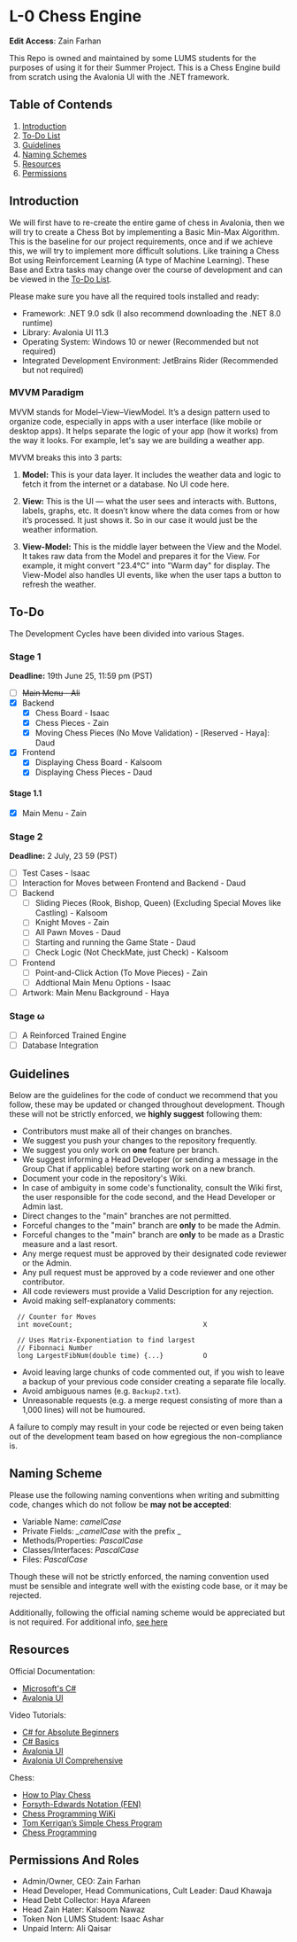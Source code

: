 # L-0 Chess Engine
**Edit Access**: Zain Farhan

This Repo is owned and maintained by some LUMS students for the purposes of using it for their Summer Project. This is a Chess Engine build from scratch using the Avalonia UI with the .NET framework.
## Table of Contends

1. [Introduction](#introduction)
2. [To-Do List](#To-Do)
3. [Guidelines](#Guidelines)
4. [Naming Schemes](#Naming-Scheme)
5. [Resources](#Resources)
6. [Permissions](#Permissions)

## Introduction

We will first have to re-create the entire game of chess in Avalonia, then we will try to create a Chess Bot by implementing a Basic Min-Max Algorithm. This is the baseline for our project requirements, once and if we achieve this, we will try to implement more difficult solutions. Like training a Chess Bot using Reinforcement Learning (A type of Machine Learning). These Base and Extra tasks may change over the course of development and can be viewed in the [To-Do List](#To-Do).

Please make sure you have all the required tools installed and ready:
- Framework: .NET 9.0 sdk (I also recommend downloading the .NET 8.0 runtime)
- Library: Avalonia UI 11.3
- Operating System: Windows 10 or newer (Recommended but not required)
- Integrated Development Environment: JetBrains Rider (Recommended but not required)

### MVVM Paradigm

MVVM stands for Model–View–ViewModel. It’s a design pattern used to organize code, especially in apps with a user interface (like mobile or desktop apps). It helps separate the logic of your app (how it works) from the way it looks. For example, let's say we are building a weather app.

MVVM breaks this into 3 parts:

1. **Model:** 
This is your data layer.  It includes the weather data and logic to fetch it from the internet or a database. No UI code here.

2. **View:**
This is the UI — what the user sees and interacts with. Buttons, labels, graphs, etc. It doesn’t know where the data comes from or how it’s processed. It just shows it. So in our case it would just be the weather information.

3. **View-Model:**
This is the middle layer between the View and the Model. It takes raw data from the Model and prepares it for the View. For example, it might convert "23.4°C" into "Warm day" for display. The View-Model also handles UI events, like when the user taps a button to refresh the weather.

## To-Do
The Development Cycles have been divided into various Stages.

### Stage 1
**Deadline:** 19th June 25, 11:59 pm (PST)
- [ ] ~~Main Menu - Ali~~
- [x] Backend
  - [x] Chess Board - Isaac
  - [x] Chess Pieces - Zain
  - [x] Moving Chess Pieces (No Move Validation) - [Reserved - Haya]: Daud
- [x] Frontend
  - [x] Displaying Chess Board - Kalsoom
  - [x] Displaying Chess Pieces - Daud

#### Stage 1.1
- [x] Main Menu - Zain

### Stage 2
**Deadline:** 2 July, 23 59 (PST)

- [ ] Test Cases - Isaac
- [ ] Interaction for Moves between Frontend and Backend - Daud
- [ ] Backend
  - [ ] Sliding Pieces (Rook, Bishop, Queen) (Excluding Special Moves like Castling) - Kalsoom
  - [ ] Knight Moves - Zain
  - [ ] All Pawn Moves - Daud
  - [ ] Starting and running the Game State - Daud
  - [ ] Check Logic (Not CheckMate, just Check) - Kalsoom

- [ ] Frontend
  - [ ] Point-and-Click Action (To Move Pieces) - Zain
  - [ ] Addtional Main Menu Options - Isaac

- [ ] Artwork: Main Menu Background - Haya

### Stage ω
- [ ] A Reinforced Trained Engine
- [ ] Database Integration

## Guidelines

Below are the guidelines for the code of conduct we recommend that you follow, these may be updated or changed throughout development. Though these will not be strictly enforced, we **highly suggest** following them:
- Contributors must make all of their changes on branches.
- We suggest you push your changes to the repository frequently.
- We suggest you only work on **one** feature per branch.
- We suggest informing a Head Developer (or sending a message in the Group Chat if applicable) before starting work on a new branch.
- Document your code in the repository's Wiki.
- In case of ambiguity in some code's functionality, consult the Wiki first, the user responsible for the code second, and the Head Developer or Admin last. 
- Direct changes to the "main" branches are not permitted.
- Forceful changes to the "main" branch are **only** to be made the Admin.
- Forceful changes to the "main" branch are **only** to be made as a Drastic measure and a last resort.
- Any merge request must be approved by their designated code reviewer or the Admin.
- Any pull request must be approved by a code reviewer and one other contributor.
- All code reviewers must provide a Valid Description for any rejection.
- Avoid making self-explanatory comments:
```
  // Counter for Moves
  int moveCount;                                 X

  // Uses Matrix-Exponentiation to find largest
  // Fibonnaci Number
  long LargestFibNum(double time) {...}          O
```
- Avoid leaving large chunks of code commented out, if you wish to leave a backup of your previous code consider creating a separate file locally.
- Avoid ambiguous names (e.g. `Backup2.txt`).
- Unreasonable requests (e.g. a merge request consisting of more than a 1,000 lines) will not be humoured.

A failure to comply may result in your code be rejected or even being taken out of the development team based on how egregious the non-compliance is.

## Naming Scheme

Please use the following naming conventions when writing and submitting code, changes which do not follow be **may not be accepted**:
- Variable Name: *camelCase*
- Private Fields:  *\_camelCase* with the prefix \_
- Methods/Properties: *PascalCase*
- Classes/Interfaces: *PascalCase*
- Files: *PascalCase*

Though these will not be strictly enforced, the naming convention used must be sensible and integrate well with the existing code base, or it may be rejected.

Additionally, following the official naming scheme would be appreciated but is not required. For additional info, [see here](https://learn.microsoft.com/en-us/dotnet/csharp/fundamentals/coding-style/identifier-names)

## Resources

Official Documentation:
- [Microsoft's C#](https://learn.microsoft.com/en-us/dotnet/csharp/tour-of-csharp/)
- [Avalonia UI](https://docs.avaloniaui.net/docs/overview/what-is-avalonia)

Video Tutorials:
- [C# for Absolute Beginners](https://youtube.com/playlist?list=PLPV2KyIb3jR4CtEelGPsmPzlvP7ISPYzR&si=kc9i4wZJKezL6RRK)
- [C# Basics](https://youtu.be/GhQdlIFylQ8?si=kuTilL_nES_pctFF)
- [Avalonia UI](https://youtube.com/playlist?list=PLJYo8bcmfTDF6ROxC8QMVw9Zr_3Lx4Lgd&si=lsUY6YDOKVZBhFwv)
- [Avalonia UI Comprehensive](https://youtube.com/playlist?list=PLrW43fNmjaQWwIdZxjZrx5FSXcNzaucOO&si=f2XPAjseWJGIPJyP)

Chess:
- [How to Play Chess](https://www.chess.com/learn-how-to-play-chess)
- [Forsyth-Edwards Notation (FEN)](https://www.chess.com/terms/fen-chess)
- [Chess Programming WiKi](https://www.chessprogramming.org/Main_Page)
- [Tom Kerrigan’s Simple Chess Program](https://www.tckerrigan.com/Chess/TSCP/)
- [Chess Programming](https://www.chessprogramming.net/)

## Permissions And Roles

- Admin/Owner, CEO: Zain Farhan
- Head Developer, Head Communications, Cult Leader: Daud Khawaja
- Head Debt Collector: Haya Afareen
- Head Zain Hater: Kalsoom Nawaz
- Token Non LUMS Student: Isaac Ashar
- Unpaid Intern: Ali Qaisar
